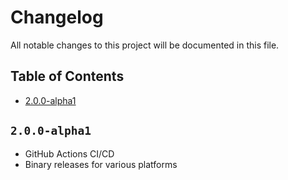 # Changelog

All notable changes to this project will be documented in this file.

## Table of Contents

- [2.0.0-alpha1](#200-alpha1)

## `2.0.0-alpha1`

- GitHub Actions CI/CD
- Binary releases for various platforms
